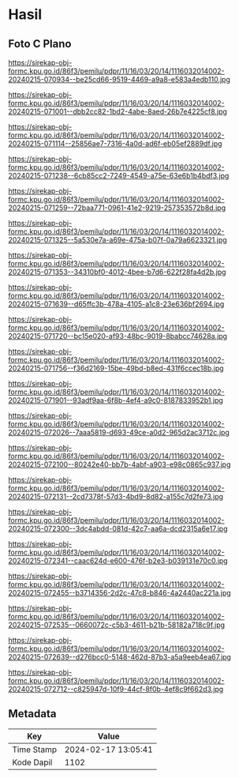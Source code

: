 # Hasil

## Foto C Plano

https://sirekap-obj-formc.kpu.go.id/86f3/pemilu/pdpr/11/16/03/20/14/1116032014002-20240215-070934--be25cd66-9519-4469-a9a8-e583a4edb110.jpg

https://sirekap-obj-formc.kpu.go.id/86f3/pemilu/pdpr/11/16/03/20/14/1116032014002-20240215-071001--dbb2cc82-1bd2-4abe-8aed-26b7e4225cf8.jpg

https://sirekap-obj-formc.kpu.go.id/86f3/pemilu/pdpr/11/16/03/20/14/1116032014002-20240215-071114--25856ae7-7316-4a0d-ad6f-eb05ef2889df.jpg

https://sirekap-obj-formc.kpu.go.id/86f3/pemilu/pdpr/11/16/03/20/14/1116032014002-20240215-071238--6cb85cc2-7249-4549-a75e-63e6b1b4bdf3.jpg

https://sirekap-obj-formc.kpu.go.id/86f3/pemilu/pdpr/11/16/03/20/14/1116032014002-20240215-071259--72baa771-0961-41e2-9219-257353572b8d.jpg

https://sirekap-obj-formc.kpu.go.id/86f3/pemilu/pdpr/11/16/03/20/14/1116032014002-20240215-071325--5a530e7a-a69e-475a-b07f-0a79a6623321.jpg

https://sirekap-obj-formc.kpu.go.id/86f3/pemilu/pdpr/11/16/03/20/14/1116032014002-20240215-071353--34310bf0-4012-4bee-b7d6-622f28fa4d2b.jpg

https://sirekap-obj-formc.kpu.go.id/86f3/pemilu/pdpr/11/16/03/20/14/1116032014002-20240215-071639--d65ffc3b-478a-4105-a1c8-23e636bf2694.jpg

https://sirekap-obj-formc.kpu.go.id/86f3/pemilu/pdpr/11/16/03/20/14/1116032014002-20240215-071720--bc15e020-af93-48bc-9019-8babcc74628a.jpg

https://sirekap-obj-formc.kpu.go.id/86f3/pemilu/pdpr/11/16/03/20/14/1116032014002-20240215-071756--f36d2169-15be-49bd-b8ed-431f6ccec18b.jpg

https://sirekap-obj-formc.kpu.go.id/86f3/pemilu/pdpr/11/16/03/20/14/1116032014002-20240215-071901--93adf9aa-6f8b-4ef4-a9c0-8187833952b1.jpg

https://sirekap-obj-formc.kpu.go.id/86f3/pemilu/pdpr/11/16/03/20/14/1116032014002-20240215-072026--7aaa5819-d693-49ce-a0d2-965d2ac3712c.jpg

https://sirekap-obj-formc.kpu.go.id/86f3/pemilu/pdpr/11/16/03/20/14/1116032014002-20240215-072100--80242e40-bb7b-4abf-a903-e98c0865c937.jpg

https://sirekap-obj-formc.kpu.go.id/86f3/pemilu/pdpr/11/16/03/20/14/1116032014002-20240215-072131--2cd7378f-57d3-4bd9-8d82-a155c7d2fe73.jpg

https://sirekap-obj-formc.kpu.go.id/86f3/pemilu/pdpr/11/16/03/20/14/1116032014002-20240215-072300--3dc4abdd-081d-42c7-aa6a-dcd2315a6e17.jpg

https://sirekap-obj-formc.kpu.go.id/86f3/pemilu/pdpr/11/16/03/20/14/1116032014002-20240215-072341--caac624d-e600-476f-b2e3-b039131e70c0.jpg

https://sirekap-obj-formc.kpu.go.id/86f3/pemilu/pdpr/11/16/03/20/14/1116032014002-20240215-072455--b3714356-2d2c-47c8-b846-4a2440ac221a.jpg

https://sirekap-obj-formc.kpu.go.id/86f3/pemilu/pdpr/11/16/03/20/14/1116032014002-20240215-072535--0660072c-c5b3-4611-b21b-58182a718c9f.jpg

https://sirekap-obj-formc.kpu.go.id/86f3/pemilu/pdpr/11/16/03/20/14/1116032014002-20240215-072639--d276bcc0-5148-462d-87b3-a5a9eeb4ea67.jpg

https://sirekap-obj-formc.kpu.go.id/86f3/pemilu/pdpr/11/16/03/20/14/1116032014002-20240215-072712--c825947d-10f9-44cf-8f0b-4ef8c9f662d3.jpg


## Metadata

| Key        | Value               |
| ---------- | ------------------- |
| Time Stamp | 2024-02-17 13:05:41 |
| Kode Dapil | 1102                |



